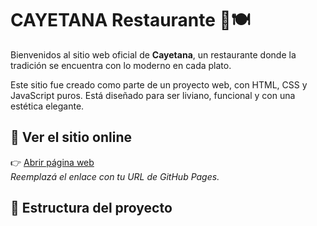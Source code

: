 # CAYETANA Restaurante 🍷🍽️

Bienvenidos al sitio web oficial de **Cayetana**, un restaurante donde la tradición se encuentra con lo moderno en cada plato.

Este sitio fue creado como parte de un proyecto web, con HTML, CSS y JavaScript puros. Está diseñado para ser liviano, funcional y con una estética elegante.

## 🔗 Ver el sitio online

👉 [Abrir página web](https://gronicolas.github.io/cayetana.github.io/)  
_Reemplazá el enlace con tu URL de GitHub Pages._

## 📁 Estructura del proyecto

